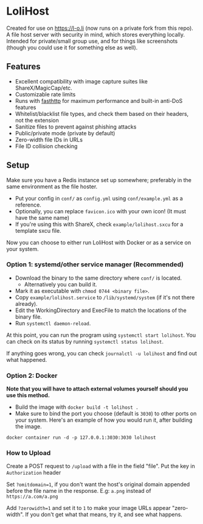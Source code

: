 # LoliHost

Created for use on https://l-o.li (now runs on a private fork from this repo). A file host server with security in mind, which stores everything locally. Intended for private/small group use, and for things like screenshots (though you could use it for something else as well).

## Features
    
- Excellent compatibility with image capture suites like ShareX/MagicCap/etc.
- Customizable rate limits
- Runs with [fasthttp](https://github.com/vayala/fasthttp) for maximum performance and built-in anti-DoS features
- Whitelist/blacklist file types, and check them based on their headers, not the extension
- Sanitize files to prevent against phishing attacks
- Public/private mode (private by default)
- Zero-width file IDs in URLs
- File ID collision checking

## Setup

Make sure you have a Redis instance set up somewhere; preferably in the same environment as the file hoster.

- Put your config in `conf/` as `config.yml` using `conf/example.yml` as a reference.   
- Optionally, you can replace `favicon.ico` with your own icon! (It must have the same name)
- If you're using this with ShareX, check `example/lolihost.sxcu` for a template sxcu file.

Now you can choose to either run LoliHost with Docker or as a service on your system.

### Option 1: systemd/other service manager (Recommended)

- Download the binary to the same directory where `conf/` is located.
  - Alternatively you can build it.
- Mark it as executable with `chmod 0744 <binary file>`.
- Copy `example/lolihost.service` to `/lib/systemd/system` (if it's not there already).
- Edit the WorkingDirectory and ExecFile to match the locations of the binary file.
- Run `systemctl daemon-reload`.

At this point, you can run the program using `systemctl start lolihost`. You can check on its status by running `systemctl status lolihost`.

If anything goes wrong, you can check `journalctl -u lolihost` and find out what happened.


### Option 2: Docker

**Note that you will have to attach external volumes yourself should you use this method.**

- Build the image with `docker build -t lolihost .`
- Make sure to bind the port you choose (default is `3030`) to other ports on your system. Here's an example of how you would run it, after building the image.  
  
`docker container run -d -p 127.0.0.1:3030:3030 lolihost`  

### How to Upload

Create a POST request to `/upload` with a file in the field "file". Put the key in `Authorization` header

Set `?omitdomain=1`, if you don't want the host's original domain appended before the file name in the response. E.g: `a.png` instead of `https://a.com/a.png`

Add `?zerowidth=1` and set it to `1` to make your image URLs appear "zero-width". If you don't get what that means, try it, and see what happens.